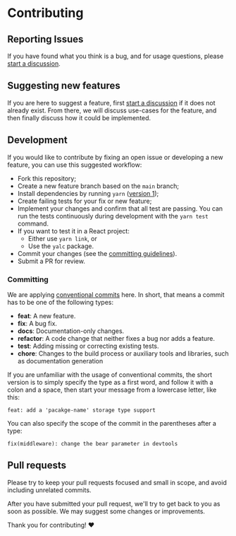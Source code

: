 # Contributing

## Reporting Issues

If you have found what you think is a bug,
and for usage questions,
please [start a discussion].

## Suggesting new features

If you are here to suggest a feature,
first [start a discussion] if it does not already exist.
From there, we will discuss use-cases for the feature,
and then finally discuss how it could be implemented.

[start a discussion]: https://github.com/linq2js/pacakge-name/discussions/new

## Development

If you would like to contribute by fixing an open issue
or developing a new feature,
you can use this suggested workflow:

- Fork this repository;
- Create a new feature branch based on the `main` branch;
- Install dependencies by running `yarn`
  ([version 1](https://classic.yarnpkg.com/lang/en/docs/install));
- Create failing tests for your fix or new feature;
- Implement your changes and confirm that all test are passing.
  You can run the tests continuously during development
  with the `yarn test` command.
- If you want to test it in a React project:
  - Either use `yarn link`, or
  - Use the `yalc` package.
- Commit your changes (see the [committing guidelines]).
- Submit a PR for review.

[committing guidelines]: #committing

### Committing

We are applying [conventional commits] here.
In short, that means a commit has to be one of the following types:

- **feat**: A new feature.
- **fix**: A bug fix.
- **docs**: Documentation-only changes.
- **refactor**: A code change that neither fixes a bug nor adds a feature.
- **test**: Adding missing or correcting existing tests.
- **chore**: Changes to the build process or auxiliary tools and libraries,
  such as documentation generation

If you are unfamiliar with the usage of conventional commits,
the short version is to simply specify the type as a first word,
and follow it with a colon and a space, then start your message
from a lowercase letter, like this:

```
feat: add a 'pacakge-name' storage type support
```

You can also specify the scope of the commit in the parentheses after a type:

```
fix(middleware): change the bear parameter in devtools
```

[conventional commits]: https://www.conventionalcommits.org/en/v1.0.0/

## Pull requests

Please try to keep your pull requests focused and small in scope,
and avoid including unrelated commits.

After you have submitted your pull request,
we'll try to get back to you as soon as possible.
We may suggest some changes or improvements.

Thank you for contributing! :heart:
